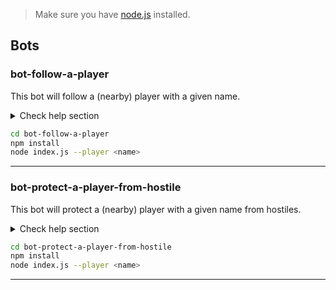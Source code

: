 > Make sure you have [node.js](https://nodejs.org/en/download) installed.

## Bots

### bot-follow-a-player

This bot will follow a (nearby) player with a given name.

<details>
  <summary>Check help section</summary>

  ```
  Usage: index.js --player <name> [--interval <ms>] [--range <blocks>] [--bot
  <name>]

  Options:
        --version   Show version number                                  [boolean]
    -p, --player    Name of the player to follow               [string] [required]
    -i, --interval  Interval in ms to check for the player [number] [default: 500]
    -r, --range     Range in blocks to check for the player  [number] [default: 3]
    -b, --bot       Name for the bot                     [string] [default: "bot"]
    -h, --help      Show help                                            [boolean]
  ```
</details>

```bash
cd bot-follow-a-player
npm install
node index.js --player <name>
```

---

### bot-protect-a-player-from-hostile

This bot will protect a (nearby) player with a given name from hostiles.

<details>
  <summary>Check help section</summary>

  ```
  Usage: index.js --player <name> [--interval <ms>] [--range <blocks>] [--bot
  <name>]

  Options:
        --version   Show version number                                  [boolean]
    -p, --player    Name of the player to follow               [string] [required]
    -i, --interval  Interval in ms to check for the player [number] [default: 500]
    -r, --range     Range in blocks to check for the player  [number] [default: 3]
    -b, --bot       Name for the bot                     [string] [default: "bot"]
    -h, --help      Show help                                            [boolean]
  ```
</details>

```bash
cd bot-protect-a-player-from-hostile
npm install
node index.js --player <name>
```

---